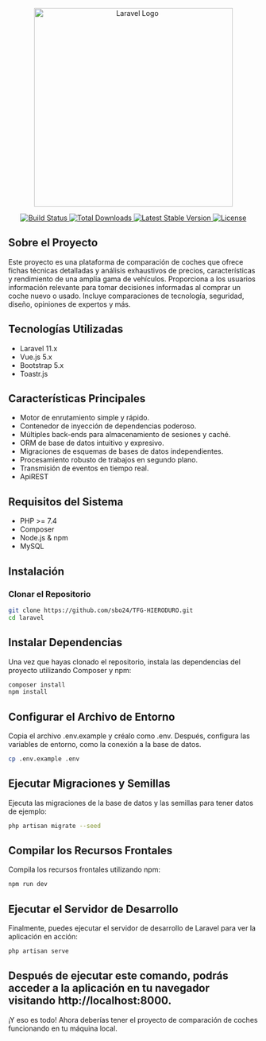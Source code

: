 <p align="center">
    <a href="https://laravel.com" target="_blank">
        <img src="https://raw.githubusercontent.com/laravel/art/master/logo-lockup/5%20SVG/2%20CMYK/1%20Full%20Color/laravel-logolockup-cmyk-red.svg" width="400" alt="Laravel Logo">
    </a>
</p>

<p align="center">
    <a href="https://github.com/laravel/framework/actions">
        <img src="https://github.com/laravel/framework/workflows/tests/badge.svg" alt="Build Status">
    </a>
    <a href="https://packagist.org/packages/laravel/framework">
        <img src="https://img.shields.io/packagist/dt/laravel/framework" alt="Total Downloads">
    </a>
    <a href="https://packagist.org/packages/laravel/framework">
        <img src="https://img.shields.io/packagist/v/laravel/framework" alt="Latest Stable Version">
    </a>
    <a href="https://packagist.org/packages/laravel/framework">
        <img src="https://img.shields.io/packagist/l/laravel/framework" alt="License">
    </a>
</p>

## Sobre el Proyecto

Este proyecto es una plataforma de comparación de coches que ofrece fichas técnicas detalladas y análisis exhaustivos de precios, características y rendimiento de una amplia gama de vehículos. Proporciona a los usuarios información relevante para tomar decisiones informadas al comprar un coche nuevo o usado. Incluye comparaciones de tecnología, seguridad, diseño, opiniones de expertos y más.

## Tecnologías Utilizadas

- Laravel 11.x
- Vue.js 5.x
- Bootstrap 5.x
- Toastr.js

## Características Principales

- Motor de enrutamiento simple y rápido.
- Contenedor de inyección de dependencias poderoso.
- Múltiples back-ends para almacenamiento de sesiones y caché.
- ORM de base de datos intuitivo y expresivo.
- Migraciones de esquemas de bases de datos independientes.
- Procesamiento robusto de trabajos en segundo plano.
- Transmisión de eventos en tiempo real.
- ApiREST

## Requisitos del Sistema

- PHP >= 7.4
- Composer
- Node.js & npm
- MySQL

## Instalación

### Clonar el Repositorio

```bash
git clone https://github.com/sbo24/TFG-HIERODURO.git
cd laravel
```
## Instalar Dependencias
Una vez que hayas clonado el repositorio, instala las dependencias del proyecto utilizando Composer y npm:
```bash
composer install
npm install
```
## Configurar el Archivo de Entorno
Copia el archivo .env.example y créalo como .env. Después, configura las variables de entorno, como la conexión a la base de datos.
```bash
cp .env.example .env
```
## Ejecutar Migraciones y Semillas
Ejecuta las migraciones de la base de datos y las semillas para tener datos de ejemplo:
```bash
php artisan migrate --seed
```
## Compilar los Recursos Frontales
Compila los recursos frontales utilizando npm:
```bash
npm run dev
```
## Ejecutar el Servidor de Desarrollo
Finalmente, puedes ejecutar el servidor de desarrollo de Laravel para ver la aplicación en acción:
```bash
php artisan serve
```
## Después de ejecutar este comando, podrás acceder a la aplicación en tu navegador visitando http://localhost:8000.

¡Y eso es todo! Ahora deberías tener el proyecto de comparación de coches funcionando en tu máquina local.
